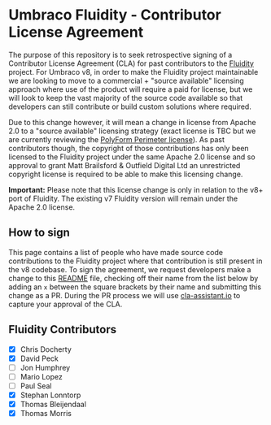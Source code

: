 # Umbraco Fluidity - Contributor License Agreement

The purpose of this repository is to seek retrospective signing of a Contributor License Agreement (CLA) for past contributors to the [Fluidity](https://github.com/mattbrailsford/umbraco-fluidity) project. For Umbraco v8, in order to make the Fluidity project maintainable we are looking to move to a commercial + "source available" licensing approach where use of the product will require a paid for license, but we will look to keep the vast majority of the source code available so that developers can still contribute or build custom solutions where required.

Due to this change however, it will mean a change in license from Apache 2.0 to a "source available" licensing strategy (exact license is TBC but we are currently reviewing the [PolyForm Perimeter license](https://polyformproject.org/licenses/perimeter/1.0.0/)). As past contributors though, the copyright of those contributions has only been licensed to the Fluidity project under the same Apache 2.0 license and so approval to grant Matt Brailsford & Outfield Digital Ltd an unrestricted copyright license is required to be able to make this licensing change.

**Important:** Please note that this license change is only in relation to the v8+ port of Fluidity. The existing v7 Fluidity version will remain under the Apache 2.0 license.

## How to sign

This page contains a list of people who have made source code contributions to the Fluidity project where that contribution is still present in the v8 codebase. To sign the agreement, we request developers make a change to this [README](README.md) file, checking off their name from the list below by adding an `x` between the square brackets by their name and submitting this change as a PR. During the PR process we will use [cla-assistant.io](https://cla-assistant.io/) to capture your approval of the CLA. 

## Fluidity Contributors
- [x] Chris Docherty
- [x] David Peck
- [ ] Jon Humphrey
- [ ] Mario Lopez
- [ ] Paul Seal
- [x] Stephan Lonntorp
- [x] Thomas Bleijendaal
- [x] Thomas Morris
